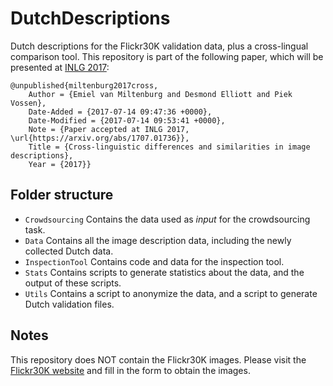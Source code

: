 # DutchDescriptions
Dutch descriptions for the Flickr30K validation data, plus a cross-lingual comparison tool.
This repository is part of the following paper, which will be presented at
[INLG 2017](https://eventos.citius.usc.es/inlg2017/index):

```
@unpublished{miltenburg2017cross,
	Author = {Emiel van Miltenburg and Desmond Elliott and Piek Vossen},
	Date-Added = {2017-07-14 09:47:36 +0000},
	Date-Modified = {2017-07-14 09:53:41 +0000},
	Note = {Paper accepted at INLG 2017, \url{https://arxiv.org/abs/1707.01736}},
	Title = {Cross-linguistic differences and similarities in image descriptions},
	Year = {2017}}
```



## Folder structure

* `Crowdsourcing` Contains the data used as *input* for the crowdsourcing task.
* `Data` Contains all the image description data, including the newly collected Dutch data.
* `InspectionTool` Contains code and data for the inspection tool.
* `Stats` Contains scripts to generate statistics about the data, and the output of these scripts.
* `Utils` Contains a script to anonymize the data, and a script to generate Dutch validation files.

## Notes

This repository does NOT contain the Flickr30K images. Please visit the
[Flickr30K website](http://shannon.cs.illinois.edu/DenotationGraph/) and fill in
the form to obtain the images.
